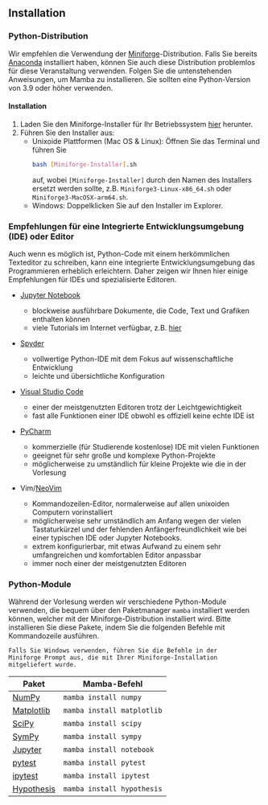 ## Installation

### Python-Distribution

Wir empfehlen die Verwendung der 
[Miniforge](https://github.com/conda-forge/miniforge)-Distribution.
Falls Sie bereits [Anaconda](https://www.anaconda.com) installiert haben,
können Sie auch diese Distribution problemlos für diese Veranstaltung
verwenden.
Folgen Sie die untenstehenden Anweisungen, um Mamba zu installieren.
Sie sollten eine Python-Version von 3.9 oder höher verwenden.

#### Installation
1. Laden Sie den Miniforge-Installer für Ihr Betriebssystem 
   [hier](https://github.com/conda-forge/miniforge#miniforge3) herunter.
2. Führen Sie den Installer aus:
    - Unixoide Plattformen (Mac OS & Linux):
        Öffnen Sie das Terminal und führen Sie
        ```bash
        bash [Miniforge-Installer].sh
        ```
        auf, wobei `[Miniforge-Installer]` durch den Namen des Installers 
        ersetzt werden sollte, z.B. `Miniforge3-Linux-x86_64.sh` oder 
        `Miniforge3-MacOSX-arm64.sh`.
    - Windows:
        Doppelklicken Sie auf den Installer im Explorer.


### Empfehlungen für eine Integrierte Entwicklungsumgebung (IDE) oder Editor
Auch wenn es möglich ist, Python-Code mit einem herkömmlichen Texteditor
zu schreiben, kann eine integrierte Entwicklungsumgebung das Programmieren 
erheblich erleichtern. Daher zeigen wir Ihnen hier einige Empfehlungen für
IDEs und spezialisierte Editoren.

- [Jupyter Notebook](https://jupyter.org)
    - blockweise ausführbare Dokumente, die Code, Text 
      und Grafiken enthalten können
    - viele Tutorials im Internet verfügbar, z.B.
      [hier](https://www.dataquest.io/blog/jupyter-notebook-tutorial/)

- [Spyder](https://www.spyder-ide.org)
    - vollwertige Python-IDE mit dem Fokus auf wissenschaftliche 
      Entwicklung
    - leichte und übersichtliche Konfiguration

- [Visual Studio Code](https://code.visualstudio.com)
    - einer der meistgenutzten Editoren trotz der Leichtgewichtigkeit
    - fast alle Funktionen einer IDE obwohl es offiziell keine echte IDE ist

- [PyCharm](https://www.jetbrains.com/de-de/pycharm/)
    - kommerzielle (für Studierende kostenlose) IDE mit vielen Funktionen
    - geeignet für sehr große und komplexe Python-Projekte
    - möglicherweise zu umständlich für kleine Projekte wie die in der 
      Vorlesung

- Vim/[NeoVim](https://neovim.io)
    - Kommandozeilen-Editor, normalerweise auf allen unixoiden 
      Computern vorinstalliert
    - möglicherweise sehr umständlich am Anfang wegen der vielen 
      Tastaturkürzel und der fehlenden Anfängerfreundlichkeit
      wie bei einer typischen IDE oder Jupyter Notebooks.
    - extrem konfigurierbar, mit etwas Aufwand zu einem sehr 
      umfangreichen und komfortablen Editor anpassbar
    - immer noch einer der meistgenutzten Editoren


### Python-Module

Während der Vorlesung werden wir verschiedene Python-Module verwenden, 
die bequem über den Paketmanager `mamba` installiert werden können,
welcher mit der Miniforge-Distribution installiert wird.
Bitte installieren Sie diese Pakete, indem Sie die folgenden Befehle
mit Kommandozeile ausführen.

```admonish note title="Hinweis für Windows-Nutzer"
Falls Sie Windows verwenden, führen Sie die Befehle in der
Miniforge Prompt aus, die mit Ihrer Miniforge-Installation
mitgeliefert wurde.
```

| Paket | Mamba-Befehl |
| ----- | ------------ |
| [NumPy](https://numpy.org) | `mamba install numpy` |
| [Matplotlib](https://matplotlib.org) | `mamba install matplotlib` |
| [SciPy](https://scipy.org) | `mamba install scipy` |
| [SymPy](https://www.sympy.org/en/index.html) | `mamba install sympy` |
| [Jupyter](https://jupyter.org) | `mamba install notebook` |
| [pytest](https://docs.pytest.org/en/7.4.x/) | `mamba install pytest` |
| [ipytest](https://github.com/chmp/ipytest) | `mamba install ipytest` |
| [Hypothesis](https://hypothesis.readthedocs.io/en/latest/) | `mamba install hypothesis` |

